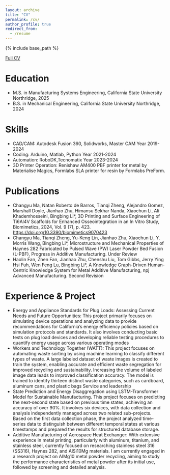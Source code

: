 ```yaml
---
layout: archive
title: "CV"
permalink: /cv/
author_profile: true
redirect_from:
  - /resume
---
```


{% include base_path %}

[Full CV](https://drive.google.com/file/d/12FWb4DLP0MV4MV_BpS-ZwsGgl5c0sb2w/view?usp=sharing)

Education
======
* M.S. in Manufacturing Systems Engineering, California State University Northridge, 2025
* B.S. in Mechanical Engineering, California State University Northridge, 2024
  
Skills
======
*  CAD/CAM: Autodesk Fusion 360, Solidworks, Master CAM Year 2019-2024
*  Coding: Arduino, Matlab, Python Year 2021-2024
*  Automation: RoboDK,Tecnomatix Year 2023-2024
*  3D Printer Operation: Renishaw AM400 PBF printer for metal by Materialise Magics, Formlabs SLA printer for
resin by Formlabs PreForm.

Publications
======
*  Changyu Ma, Natan Roberto de Barros, Tianqi Zheng, Alejandro Gomez, Marshall Doyle, Jianhao Zhu, Himansu
Sekhar Nanda, Xiaochun Li, Ali Khademhosseini, Bingbing Li*, 3D Printing and Surface Engineering of
Ti6Al4V Scaffolds for Enhanced Osseointegration in an In Vitro Study, Biomimetics, 2024, Vol. 9 (7),
p. 423. https://doi.org/10.3390/biomimetics9070423
*  Changyu Ma, Tianqi Zheng, Yu-Keng Lin, Jianhao Zhu, Xiaochun Li, Y. Morris Wang, Bingbing Li*,
Microstructure and Mechanical Properties of Haynes 282 Fabricated by Pulsed Wave (PW) Laser
Powder Bed Fusion (L-PBF), Progress in Additive Manufacturing. Under Review
*  Haolin Fan, Zhen Fan, Jianhao Zhu, Chenshu Liu, Tom Gibbs, Jerry Ying Hsi Fuh, Wen Feng Lu, Bingbing Li*, A
Knowledge Graph-Driven Human-Centric Knowledge System for Metal Additive Manufacturing, npj Advanced Manufacturing. Second Revision

Experience & Project
======
* Energy and Appliance Standards for Plug Loads: Assessing Current Needs and Future Opportunities:
This project primarily focuses on simulating device operations and analyzing data to provide recommendations for
California’s energy efficiency policies based on simulation protocols and standards. It also involves conducting basic
tests on plug load devices and developing reliable testing procedures to quantify energy usage across various operating
modes
* Workers and Technology Together (WATT): This project focuses on automating waste sorting by using machine
learning to classify different types of waste. A large labeled dataset of waste images is created to train the system,
enabling accurate and efficient waste segregation for improved recycling and sustainability. Increasing the volume of
labeled image data leads to improved classification accuracy. The model is trained to identify thirteen distinct waste
categories, such as cardboard, aluminum cans, and plastic bags
Service and leadership
* State Prediction and Energy Disaggregation using LSTM-Transformer Model for Sustainable
Manufacturing. This project focuses on predicting the next-second state based on previous time states, achieving an
accuracy of over 90%. It involves six devices, with data collection and analysis independently managed across two
related sub-projects. Based on the first data collection phase, the project analyzed time-series data to distinguish
between different temporal states at various timestamps and prepared the results for structured database storage.
* Additive Manufacturing of Aerospace Heat Exchanger: With extensive experience in metal printing,
particularly with aluminum, titanium, and stainless steel, currently focused on researching stainless steel 316 (SS316),
Haynes 282, and AlSi10Mg materials. I am currently engaged in a research project on AIMg10 metal powder recycling,
aiming to study the performance characteristics of metal powder after its initial use, followed by screening and detailed
analysis.
